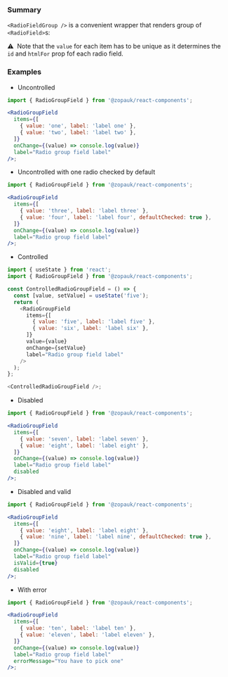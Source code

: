 ### Summary

`<RadioFieldGroup />` is a convenient wrapper that renders group of `<RadioField>`s:

⚠️ &nbsp;Note that the `value` for each item has to be unique as it determines the `id`
and `htmlFor` prop fof each radio field.

### Examples

- Uncontrolled

```jsx
import { RadioGroupField } from '@zopauk/react-components';

<RadioGroupField
  items={[
    { value: 'one', label: 'label one' },
    { value: 'two', label: 'label two' },
  ]}
  onChange={(value) => console.log(value)}
  label="Radio group field label"
/>;
```

- Uncontrolled with one radio checked by default

```jsx
import { RadioGroupField } from '@zopauk/react-components';

<RadioGroupField
  items={[
    { value: 'three', label: 'label three' },
    { value: 'four', label: 'label four', defaultChecked: true },
  ]}
  onChange={(value) => console.log(value)}
  label="Radio group field label"
/>;
```

- Controlled

```js
import { useState } from 'react';
import { RadioGroupField } from '@zopauk/react-components';

const ControlledRadioGroupField = () => {
  const [value, setValue] = useState('five');
  return (
    <RadioGroupField
      items={[
        { value: 'five', label: 'label five' },
        { value: 'six', label: 'label six' },
      ]}
      value={value}
      onChange={setValue}
      label="Radio group field label"
    />
  );
};

<ControlledRadioGroupField />;
```

- Disabled

```jsx
import { RadioGroupField } from '@zopauk/react-components';

<RadioGroupField
  items={[
    { value: 'seven', label: 'label seven' },
    { value: 'eight', label: 'label eight' },
  ]}
  onChange={(value) => console.log(value)}
  label="Radio group field label"
  disabled
/>;
```

- Disabled and valid

```jsx
import { RadioGroupField } from '@zopauk/react-components';

<RadioGroupField
  items={[
    { value: 'eight', label: 'label eight' },
    { value: 'nine', label: 'label nine', defaultChecked: true },
  ]}
  onChange={(value) => console.log(value)}
  label="Radio group field label"
  isValid={true}
  disabled
/>;
```

- With error

```jsx
import { RadioGroupField } from '@zopauk/react-components';

<RadioGroupField
  items={[
    { value: 'ten', label: 'label ten' },
    { value: 'eleven', label: 'label eleven' },
  ]}
  onChange={(value) => console.log(value)}
  label="Radio group field label"
  errorMessage="You have to pick one"
/>;
```
